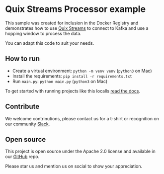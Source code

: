 # Quix Streams Processor example

This sample was created for inclusion in the Docker Registry and demonstrates how to use [Quix Streams](https://github.com/quixio/quix-streams) to connect to Kafka and use a hopping window to process the data.

You can adapt this code to suit your needs.

## How to run

 - Create a virtual environment: `python -m venv venv` (`python3` on Mac)
 - Install the requirements: `pip install -r requirements.txt`
 - Run `main.py`: `python main.py` (`python3` on Mac)

To get started with running projects like this localls [read the docs](https://quix.io/docs/quix-cli/overview.html).

## Contribute

We welcome contrinutions, please contact us for a t-shirt or recognition on our community [Slack](https://quix.io/slack-invite?_gl=1*x8ux8c*_gcl_au*MTQ2NjM5MDQ2OS4xNzE3NTE4ODI5*_ga*MTA3MDczODk0LjE3MTc1MTg4Mjk.*_ga_BFBHQ33YP1*MTcyMTExODAzNS40NC4xLjE3MjExMTgzNjIuMC4wLjA.&_ga=docker_reg_1).

## Open source

This project is open source under the Apache 2.0 license and available in our [GitHub](https://github.com/quixio/quix-samples) repo.

Please star us and mention us on social to show your appreciation.